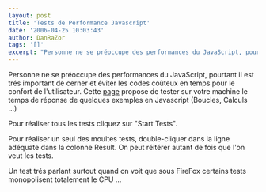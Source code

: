 ```yaml
---
layout: post
title: 'Tests de Performance Javascript'
date: '2006-04-25 10:03:43'
author: DanRaZor
tags: '[]'
excerpt: "Personne ne se préoccupe des performances du JavaScript, pourtant il est trés important de cerner et éviter les codes coûteux en temps pour le confort de l'utilisateur.     \nCette [page](http://www.jorendorff.com/articles/javascript/speed-test.html) propose de tester sur votre machine le temps de réponse de quelques exemples en Javascript (Boucles, Calculs      …"
---
```


Personne ne se préoccupe des performances du JavaScript, pourtant il est trés important de cerner et éviter les codes coûteux en temps pour le confort de l'utilisateur.
Cette [page](http://www.jorendorff.com/articles/javascript/speed-test.html) propose de tester sur votre machine le temps de réponse de quelques exemples en Javascript (Boucles, Calculs ...)

Pour réaliser tous les tests cliquez sur &quot;Start Tests&quot;.

Pour réaliser un seul des moultes tests, double-cliquer dans la ligne adéquate dans la colonne Result. On peut réitérer autant de fois que l'on veut les tests.

Un test trés parlant surtout quand on voit que sous FireFox certains tests monopolisent totalement le CPU ...

